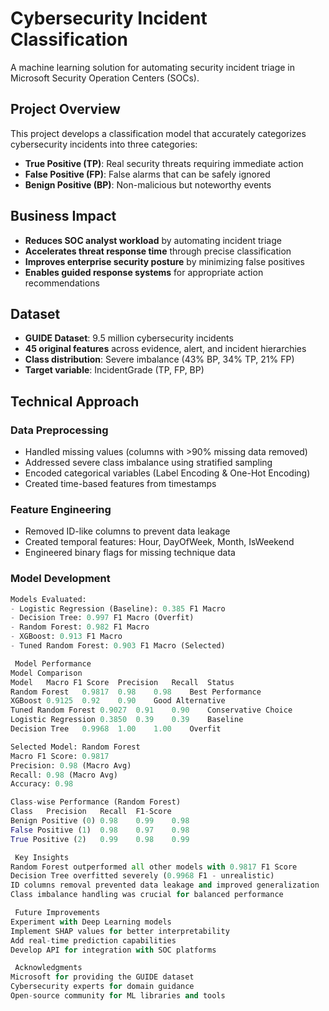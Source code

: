 # Cybersecurity Incident Classification

A machine learning solution for automating security incident triage in Microsoft Security Operation Centers (SOCs).

##  Project Overview

This project develops a classification model that accurately categorizes cybersecurity incidents into three categories:
- **True Positive (TP)**: Real security threats requiring immediate action
- **False Positive (FP)**: False alarms that can be safely ignored
- **Benign Positive (BP)**: Non-malicious but noteworthy events

##  Business Impact

- **Reduces SOC analyst workload** by automating incident triage
- **Accelerates threat response time** through precise classification
- **Improves enterprise security posture** by minimizing false positives
- **Enables guided response systems** for appropriate action recommendations

##  Dataset

- **GUIDE Dataset**: 9.5 million cybersecurity incidents
- **45 original features** across evidence, alert, and incident hierarchies
- **Class distribution**: Severe imbalance (43% BP, 34% TP, 21% FP)
- **Target variable**: IncidentGrade (TP, FP, BP)

##  Technical Approach

### Data Preprocessing
- Handled missing values (columns with >90% missing data removed)
- Addressed severe class imbalance using stratified sampling
- Encoded categorical variables (Label Encoding & One-Hot Encoding)
- Created time-based features from timestamps

### Feature Engineering
- Removed ID-like columns to prevent data leakage
- Created temporal features: Hour, DayOfWeek, Month, IsWeekend
- Engineered binary flags for missing technique data

### Model Development
```python
Models Evaluated:
- Logistic Regression (Baseline): 0.385 F1 Macro
- Decision Tree: 0.997 F1 Macro (Overfit)
- Random Forest: 0.982 F1 Macro
- XGBoost: 0.913 F1 Macro
- Tuned Random Forest: 0.903 F1 Macro (Selected)

 Model Performance
Model Comparison
Model	Macro F1 Score	Precision	Recall	Status
Random Forest	0.9817	0.98	0.98	Best Performance
XGBoost	0.9125	0.92	0.90	Good Alternative
Tuned Random Forest	0.9027	0.91	0.90	Conservative Choice
Logistic Regression	0.3850	0.39	0.39	Baseline
Decision Tree	0.9968	1.00	1.00	Overfit

Selected Model: Random Forest
Macro F1 Score: 0.9817
Precision: 0.98 (Macro Avg)
Recall: 0.98 (Macro Avg)
Accuracy: 0.98

Class-wise Performance (Random Forest)
Class	Precision	Recall	F1-Score
Benign Positive (0)	0.98	0.99	0.98
False Positive (1)	0.98	0.97	0.98
True Positive (2)	0.99	0.98	0.99

 Key Insights
Random Forest outperformed all other models with 0.9817 F1 Score
Decision Tree overfitted severely (0.9968 F1 - unrealistic)
ID columns removal prevented data leakage and improved generalization
Class imbalance handling was crucial for balanced performance

 Future Improvements
Experiment with Deep Learning models
Implement SHAP values for better interpretability
Add real-time prediction capabilities
Develop API for integration with SOC platforms

 Acknowledgments
Microsoft for providing the GUIDE dataset
Cybersecurity experts for domain guidance
Open-source community for ML libraries and tools

